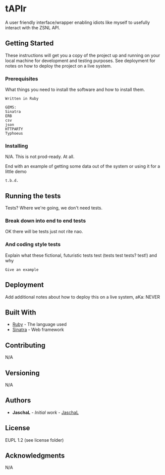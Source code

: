 # tAPIr

A user friendly interface/wrapper enabling idiots like myself to usefully interact with the ZSNL API.

## Getting Started

These instructions will get you a copy of the project up and running on your local machine for development and testing purposes. See deployment for notes on how to deploy the project on a live system.

### Prerequisites

What things you need to install the software and how to install them.

```
Written in Ruby

GEMS: 
Sinatra
ERB
csv
json
HTTPARTY
Typhoeus

```

### Installing

N/A.
This is not prod-ready. At all.

End with an example of getting some data out of the system or using it for a little demo

```
t.b.d.

```

## Running the tests

Tests? Where we're going, we don't need tests.

### Break down into end to end tests

OK there will be tests just not rite nao.

### And coding style tests

Explain what these fictional, futuristic tests test (tests test tests? test!) and why

```
Give an example
```

## Deployment

Add additional notes about how to deploy this on a live system, aKa: NEVER

## Built With

* [Ruby](https://www.ruby-lang.org/en) - The language used
* [Sinatra](https://github.com/sinatra/sinatra) - Web framework

## Contributing

N/A

## Versioning

N/A

## Authors

* **JaschaL** - *Initial work* - [JaschaL](https://github.com/JaschaL)


## License

EUPL 1.2 (see license folder)

## Acknowledgments

N/A

